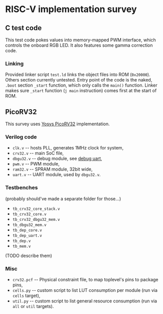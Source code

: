 # RISC-V implementation survey

## C test code
This test code pokes values into memory-mapped PWM interface, which controls the onboard RGB LED. It also features some gamma correction code.

### Linking
Provided linker script `test.ld` links the object files into ROM (`0x20000`). Others section currently untested.
Entry point of the code is the naked, `.boot` section `_start` function, which only calls the `main()` function.
Linker makes sure `_start` function (`j main` instruction) comes first at the start of ROM.

## PicoRV32
This survey uses [Yosys PicoRV32](https://github.com/YosysHQ/picorv32) implementation.

### Verilog code
- `clk.v` -- hosts PLL, generates 1MHz clock for system,
- `crv32.v` -- main SoC file,
- `dbgu32.v` -- debug module, see [debug uart](https://github.com/MrJake222/debug_uart),
- `pwm.v` -- PWM module,
- `ram32.v` -- SPRAM module, 32bit wide,
- `uart.v` -- UART module, used by `dbgu32.v`.

### Testbenches
(probably should've made a separate folder for those...)
- `tb_crv32_core_stack.v`
- `tb_crv32_core.v`
- `tb_crv32_dbgu32_mem.v`
- `tb_dbgu32_mem.v`
- `tb_dep_core.v`
- `tb_dep_uart.v`
- `tb_dep.v`
- `tb_mem.v`

(TODO describe them)

### Misc
- `crv32.pcf` -- Physical constraint file, to map toplevel's pins to package pins,
- `cells.py` -- custom script to list LUT consumption per module (run via `cells` target),
- `util.py` -- custom script to list general resource consumption (run via `all` or `util` targets).
